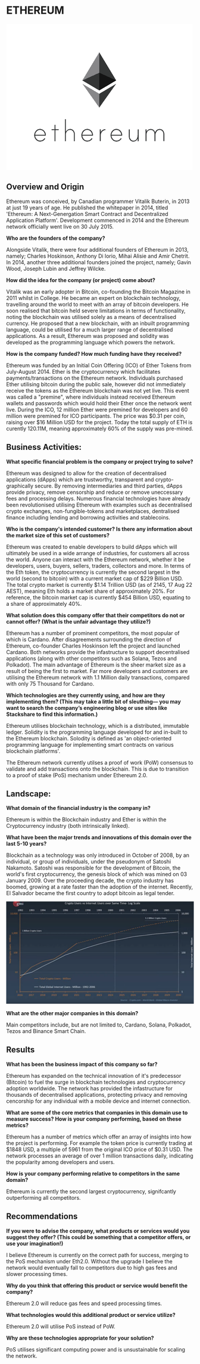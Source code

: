 # ETHEREUM

![Ethereum](https://github.com/stevesfintech/Monash-Bootcamp/blob/main/Homework/Images/Ethereum.png)

## Overview and Origin

Ethereum was conceived, by Canadian programmer Vitalik Buterin, in 2013 at just 19 years of age. He published the whitepaper in 2014, titled 'Ethereum: A Next-Genergation Smart Contract and Decentralized Application Platform'. Development commenced in 2014 and the Ethereum network officially went live on 30 July 2015.

**Who are the founders of the company?**

Alongside Vitalik, there were four additional founders of Ethereum in 2013, namely; Charles Hoskinson, Anthony Di lorio, Mihai Alisie and Amir Chetrit. In 2014, another three additional founders joined the project, namely; Gavin Wood, Joseph Lubin and Jeffrey Wilcke. 

**How did the idea for the company (or project) come about?**

Vitalik was an early adopter in Bitcoin, co-founding the Bitcoin Magazine in 2011 whilst in College. He became an expert on blockchain technology, travelling around the world to meet with an array of bitcoin developers. He soon realised that bitcoin held severe limitations in terms of functionality, noting the blockchain was utilised solely as a means of decentralised currency. He proposed that a new blockchain, with an inbuilt programming language, could be utilised for a much larger range of decentralised applications. As a result, Ethereum was proposed and solidity was developed as the programming language which powers the network.

**How is the company funded? How much funding have they received?**

Ethereum was funded by an Initial Coin Offering (ICO) of Ether Tokens from July-August 2014. Ether is the cryptocurrency which facilitates payments/transactions on the Ethereum network. Individuals purchased Ether utilising bitcoin during the public sale, however did not immediately receive the tokens as the Ethereum blockchain was not yet live. This event was called a "premine", where individuals instead received Ethereum wallets and passwords which would hold their Ether once the network went live. During the ICO, 12 million Ether were premined for developers and 60 million were premined for ICO participants. The price was $0.31 per coin, raising over $16 Million USD for the project. Today the total supply of ETH is curently 120.11M, meaning approximately 60% of the supply was pre-mined.

## Business Activities:

**What specific financial problem is the company or project trying to solve?**

Ethereum was designed to allow for the creation of decentralised applications (dApps) which are trustworthy, transparent and crypto-graphically secure. By removing intermediaries and third parties, dApps provide privacy, remove censorship and reduce or remove uneccessary fees and processing delays. Numerous financial technologies have already been revolutionised utilising Ethereum with examples such as decentralised crypto exchanges, non-fungible-tokens and marketplaces, dentralised finance including lending and borrowing activities and stablecoins. 

**Who is the company's intended customer?  Is there any information about the market size of this set of customers?**

Ethereum was created to enable developers to build dApps which will ultimately be used in a wide arrange of industries, for customers all across the world. Anyone can interact with the Ethereum network, whether it be developers, users, buyers, sellers, traders, collectors and more. In terms of the Eth token, the cryptocurrency is currently the second largest in the world (second to bitcoin) with a current market cap of $229 Billion USD. The total crypto market is currently $1.14 Trillion USD (as of 2145, 17 Aug 22 AEST), meaning Eth holds a market share of approximately 20%. For reference, the bitcoin market cap is currently $454 Billion USD, equating to a share of approximately 40%.

**What solution does this company offer that their competitors do not or cannot offer? (What is the unfair advantage they utilize?)**

Ethereum has a number of prominent competitors, the most popular of which is Cardano. After disagreements surrounding the direction of Ethereum, co-founder Charles Hoskinson left the project and launched Cardano. Both networks provide the infastructure to support decentralised applications (along with other competitors such as Solana, Tezos and Polkadot). The main advantage of Ethereum is the sheer market size as a result of being the first to market. Far more developers and customers are utilising the Ethereum network with 1.1 Million daily transactions, compared with only 75 Thousand for Cardano.


**Which technologies are they currently using, and how are they implementing them? (This may take a little bit of sleuthing–– you may want to search the company’s engineering blog or use sites like Stackshare to find this information.)**

Ethereum utilises blockchain technology, which is a distributed, immutable ledger. Solidity is the programming language developed for and in-built to the Ethereum blockchain. Solodity is defined as 'an object-oriented programming language for implementing smart contracts on various blockchain platforms'.

The Ethereum network currently utilses a proof of work (PoW) consensus to validate and add transactions onto the blockchain. This is due to transition to a proof of stake (PoS) mechanism under Ethereum 2.0.

## Landscape:

**What domain of the financial industry is the company in?**

Ethereum is within the Blockchain industry and Ether is within the Cryptocurrency industry (both intrinsically linked).

**What have been the major trends and innovations of this domain over the last 5-10 years?**

Blockchain as a technology was only introduced in October of 2008, by an individual, or group of individuals, under the pseudonym of Satoshi Nakamoto. Satoshi was responsible for the development of Bitcoin, the world's first cryptocurrency, the genesis block of which was mined on 03 January 2009. Over the proceeding decade, the crypto industry has boomed, growing at a rate faster than the adoption of the internet. Recently, El Salvador became the first country to adopt bitcoin as legal tender.

![Ethereum](https://github.com/stevesfintech/Monash-Bootcamp/blob/main/Homework/Images/Macro_Adoption.png)

**What are the other major companies in this domain?**

Main competitors include, but are not limited to, Cardano, Solana, Polkadot, Tezos and Binance Smart Chain.

## Results

**What has been the business impact of this company so far?**

Ethereum has expanded on the technical innovation of it's predecessor (Bitcoin) to fuel the surge in blockchain technologies and cryptocurrency adoption worldwide. The network has provided the infastructure for thousands of decentralised applications, protecting privacy and removing cencorship for any individual with a mobile device and internet connection.

**What are some of the core metrics that companies in this domain use to measure success? How is your company performing, based on these metrics?**

Ethereum has a number of metrics which offer an array of insights into how the project is performing. For example the token price is currently trading at $1848 USD, a multiple of 5961 from the original ICO price of $0.31 USD. The network processes an average of over 1 million transactions daily, indicating the popularity among developers and users.

**How is your company performing relative to competitors in the same domain?**

Ethereum is currently the second largest cryptocurrency, signifcantly outperforming all competitors.

## Recommendations

**If you were to advise the company, what products or services would you suggest they offer? (This could be something that a competitor offers, or use your imagination!)**

I believe Ethereum is currently on the correct path for success, merging to the PoS mechanism under Eth2.0. Without the upgrade I believe the network would eventually fall to competitors due to high gas fees and slower processing times.

**Why do you think that offering this product or service would benefit the company?**

Ethereum 2.0 will reduce gas fees and speed processing times.

**What technologies would this additional product or service utilize?**

Ethereum 2.0 will utilise PoS instead of PoW.

**Why are these technologies appropriate for your solution?**

PoS utilises significant computing power and is unsustainable for scaling the network.